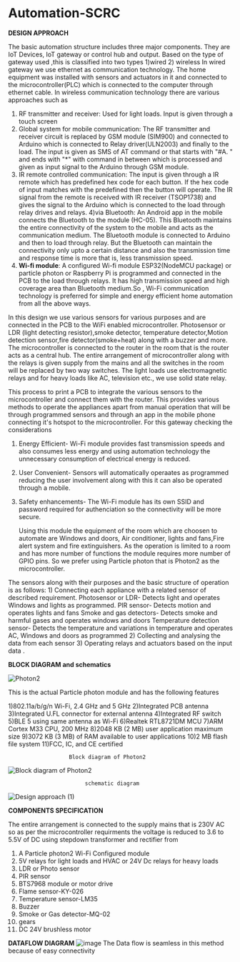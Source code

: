 # Automation-SCRC

**DESIGN APPROACH**

The basic automation structure includes three major components. They are IoT Devices, IoT gateway or control hub and output. Based on the type of gateway used ,this is classified into two types
  1)wired 
  2) wireless
In wired gateway we use ethernet as communication technology. The home equipment was installed with sensors and actuators in it and connected to the microcontroller(PLC) which is connected to the computer through ethernet cable.
In wireless communication technology there are various approaches such as
  1) RF transmitter and receiver:
Used for light loads. Input is given through a touch screen
  2) Global system for mobile communication:
The RF transmitter and receiver circuit is replaced by GSM module (SIM900) and connected to Arduino which is connected to Relay driver(ULN2003) and finally to the load.
The input is given as SMS of AT command or that starts with "#A. " and ends with "*" with command in between which is processed and given as input signal to the Arduino through GSM module.
  3) IR remote controlled communication:
The input is given through a IR remote which has predefined hex code for each button. If the hex code of input matches with the predefined then the button will operate. The IR signal from the remote is received with IR receiver (TSOP1738) and gives the signal to the Arduino which is connected to the load through relay drives and relays.
  4)via Bluetooth:
An Android app in the mobile connects the Bluetooth to the module (HC-05). This Bluetooth maintains the entire connectivity of the system to the mobile and acts as the communication medium. The Bluetooth module is connected to Arduino and then to load through relay.
But the Bluetooth can maintain the connectivity only upto a certain distance and also the transmission time and response time is more that is, less transmission speed.
  5) **Wi-fi module**:
A configured Wi-fi module  ESP32(NodeMCU package) or particle photon or Raspberry Pi is programmed  and connected in the PCB to the load through relays.
It has high transmission speed and high coverage area than Bluetooth medium.So , Wi-Fi communication technology is preferred for simple and energy efficient home automation from all the above ways.

In this design we use various sensors for various purposes and are connected in the PCB to the WiFi enabled microcontroller. Photosensor or LDR (light detecting resistor),smoke detector, temperature detector,Motion detection sensor,fire detector(smoke+heat) along with a buzzer and more. The microcontroller is connected to the router in the room that is the router acts as a central hub. The entire arrangement of microcontroller along with the relays is given supply from the mains and all the switches in the room will be replaced by two way switches. The light loads use electromagnetic relays and for heavy loads like AC, television etc., we use solid state relay.

This process  to print a PCB to integrate the various sensors to the microcontroller and connect them with the router. This provides various methods to operate the appliances apart from manual operation that will be through programmed sensors and through an app in the mobile phone connecting it's hotspot to the microcontroller. For this gateway checking the considerations 

1) Energy Efficient- Wi-Fi module provides fast transmission speeds and also consumes less energy and using automation technology the unnecessary consumption of electrical energy is reduced.
2) User Convenient- Sensors will automatically operaates as programmed reducing the user involvement along with this it can also be operated through a mobile.
3) Safety enhancements- The Wi-Fi module has its own SSID and password required for authenciation so the connectivity will be more secure.

   Using this module the equipment of the room which are choosen to automate are Windows and doors, Air conditioner, lights and fans,Fire alert system and fire extinguishers. As the operation is limited to a room and has more number of functions the module requires more number of GPIO pins. So we prefer using Particle photon that is Photon2 as the microcontroller.
   
The sensors along with their purposes and the basic structure of operation is as follows:
    1) Connecting each appliance with a related sensor of described requirement.
      Photosensor or LDR- Detects light and operates Windows and lights as programmed.
      PIR sensor- Detects motion and operates lights and fans
      Smoke and gas detectors- Detects smoke and harmful gases and operates windows and doors
      Temperature detection sensor- Detects the temperature and variations in temperature and operates AC, Windows and doors as programmed
    2) Collecting and analysing the data from each sensor 
    3) Operating relays and actuators based on the input data .

**BLOCK DIAGRAM and schematics**

![Photon2](https://docs.particle.io/assets/images/photon2-rendering.png)  

This is the actual Particle photon module and has the following features


1)802.11a/b/g/n Wi-Fi, 2.4 GHz and 5 GHz
2)Integrated PCB antenna
3)Integrated U.FL connector for external antenna
4)Integrated RF switch
5)BLE 5 using same antenna as Wi-Fi
6)Realtek RTL8721DM MCU
7)ARM Cortex M33 CPU, 200 MHz
8)2048 KB (2 MB) user application maximum size
9)3072 KB (3 MB) of RAM available to user applications
10)2 MB flash file system
11)FCC, IC, and CE certified

                       Block diagram of Photon2 
![Block diagram of Photon2](https://cdn.cnx-software.com/wp-content/uploads/2023/06/Photon-2-block-diagram-1396x1536.png?lossy=1&ssl=1)

                            schematic diagram 

![Design approach  (1)](https://github.com/Saitejasree18/Automation-SCRC/assets/75558225/21eeb2f1-aa32-4e1d-a5f7-045c1a18390e)



**COMPONENTS SPECIFICATION**

The entire arrangement is connected to the supply mains that is 230V AC so as per the microcontroller requirments the voltage is reduced to 3.6 to 5.5V of DC using stepdown transformer and rectifier from 

1) A Particle photon2  Wi-Fi Configured module
2) 5V relays for light loads and HVAC or 24V Dc relays for heavy loads
3) LDR or Photo sensor
4) PIR sensor
5) BTS7968 module or motor drive
6) Flame sensor-KY-026
7) Temperature sensor-LM35
8) Buzzer
9) Smoke or Gas detector-MQ-02
10) gears
11) DC 24V brushless motor


**DATAFLOW DIAGRAM**
![image](https://github.com/Saitejasree18/Automation-SCRC/assets/75558225/0f78d37f-14de-4bc5-bc5b-0b6c7388fb15)
The Data flow is seamless in this method because of easy connectivity 




